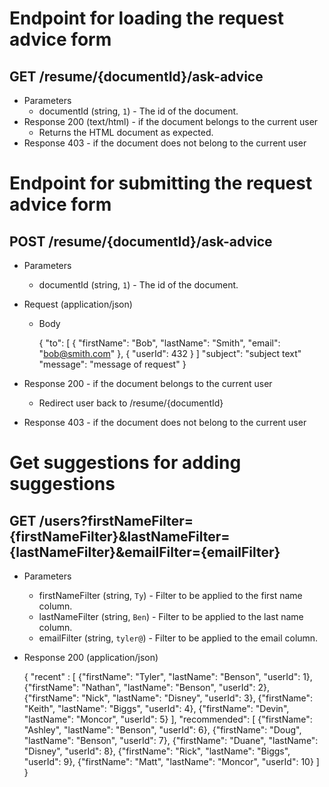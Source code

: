 
# Endpoint for loading the request advice form
## GET /resume/{documentId}/ask-advice
+ Parameters
  + documentId (string, `1`) - The id of the document.
+ Response 200 (text/html) - if the document belongs to the current user
  + Returns the HTML document as expected.
+ Response 403 - if the document does not belong to the current user

# Endpoint for submitting the request advice form
## POST /resume/{documentId}/ask-advice
+ Parameters
  + documentId (string, `1`) - The id of the document.
+ Request (application/json)
  + Body

    {
      "to": [
        { "firstName": "Bob", "lastName": "Smith", "email": "bob@smith.com" },
        { "userId": 432 }
      ]
      "subject": "subject text"
      "message": "message of request"
    }

+ Response 200 - if the document belongs to the current user
  + Redirect user back to /resume/{documentId}
+ Response 403 - if the document does not belong to the current user


# Get suggestions for adding suggestions
## GET /users?firstNameFilter={firstNameFilter}&lastNameFilter={lastNameFilter}&emailFilter={emailFilter}
+ Parameters
  + firstNameFilter (string, `Ty`) - Filter to be applied to the first name column.
  + lastNameFilter (string, `Ben`) - Filter to be applied to the last name column.
  + emailFilter (string, `tyler@`) - Filter to be applied to the email column.
+ Response 200 (application/json)

    {
      "recent" : [
        {"firstName": "Tyler", "lastName": "Benson", "userId": 1},
        {"firstName": "Nathan", "lastName": "Benson", "userId": 2},
        {"firstName": "Nick", "lastName": "Disney", "userId": 3},
        {"firstName": "Keith", "lastName": "Biggs", "userId": 4},
        {"firstName": "Devin", "lastName": "Moncor", "userId": 5}
      ],
      "recommended": [
        {"firstName": "Ashley", "lastName": "Benson", "userId": 6},
        {"firstName": "Doug", "lastName": "Benson", "userId": 7},
        {"firstName": "Duane", "lastName": "Disney", "userId": 8},
        {"firstName": "Rick", "lastName": "Biggs", "userId": 9},
        {"firstName": "Matt", "lastName": "Moncor", "userId": 10}
      ]
    }
